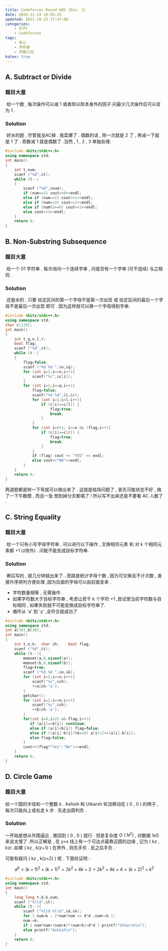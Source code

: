 ```yaml
---
title: Codeforces Round 685 (Div. 2)
date: 2020-11-24 19:56:25
updated: 2021-10-23 17:47:00
categories:
	- XCPC
    - Codeforces
tags:
	- 贪心
	- 字符串
	- 平面几何
katex: true
---
```


## A. Subtract or Divide

### 题目大意

​	给一个数 , 每次操作可以减 1 或者除以除本身外的因子.问最少几次操作后可以变为 1 .

### Solution

​	好水的题 , 尽管我没AC掉 . <span class="heimu" title="你知道的太多了">我菜爆了 . </span>偶数的话 , 除一次就是 2 了 , 再减一下就是 1 了 . 奇数减 1 就是偶数了 .当然 , 1 , 2 , 3 单独处理.

```cpp
#include <bits/stdc++.h>
using namespace std;
int main()
{
    int t,num;
    scanf ("%d",&t);
    while (t--)
    {
        scanf ("%d",&num);
        if (num==1) cout<<0<<endl;
        else if (num==2) cout<<1<<endl;
        else if (num==3) cout<<2<<endl;
        else if (num%2==0) cout<<2<<endl;
        else cout<<3<<endl;
    }
    return 0;
}
```

## B. Non-Substring Subsequence

### 题目大意

​	给一个 01 字符串 . 每次询问一个连续字串 , 问是否有一个字串 (可不连续) 与之相同 . 

### Solution

​	还是水的 , 只要 给定区间的第一个字母不是第一次出现 或 给定区间的最后一个字母不是最后一次出现 即可 . 因为这样就可以换一个字母得到字串.

```cpp
#include <bits/stdc++.h>
using namespace std;
char c[110];
int main()
{
	int t,q,n,l,r;
	bool flag;
	scanf ("%d",&t);
	while (t--)
	{
		flag=false;
		scanf ("%d %d ",&n,&q);
		for (int i=1;i<=n;i++){
			scanf("%c",&c[i]);
		}
		for (int i=1;i<=q;i++){
			flag=false;
			scanf("%d %d",&l,&r);		
			for (int i=1;i<l;i++){
				if (c[i]==c[l]) {
					flag=true;
					break;
				}
			}
			for (int i=r+1; i<=n && !flag;i++){
				if (c[i]==c[r]) {
					flag=true;
					break;
				}
			}
			if (flag) cout << "YES" << endl;
			else cout<<"NO"<<endl;
		}
	}
	return 0;
}
```



两道题都是转一下弯就可以做出来了 . 这就是临场问题了 , 首先可能状态不好 , 搞了一下午数模 , 而且一急<span class='heimu'>  想到掉分</span>天都塌了 ! 所以写不出来还是不要看 AC 人数了 . 

## C. String Equality

### 题目大意

​	给一个只有小写字母字符串 , 可以进行以下操作 , 交换相邻元素 和 对 k 个相同元素都 +1 (z除外) . 问能不能变成目标字符串.

### Solution

​	赛后写的 , 就几分钟就出来了...思路是统计字母个数 , 因为可交换且不计次数 , 直接升序排列方便处理 ,因为后面的字母可以由前面变来 .

- 字符数量相等 , 无需操作.
- 如果字符数大于目标字符串 , 考虑让若干 k 个字符 +1 ,尝试使当前字符数与目标相同 , 如果失败就不可能变换成目标字符串了.
- 循环从 'a' 到 'y' ,全符合就成功了

```cpp
#include <bits/stdc++.h>
using namespace std;
int a[30],b[30];
int main()
{
	int t,n,k;	char ch;	bool flag;
	scanf ("%d",&t);
	while (t--){
		memset(a,0,sizeof(a));
		memset(b,0,sizeof(b));
		flag=true;
		scanf ("%d %d ",&n,&k);
		for (int i=1;i<=n;i++){
			scanf("%c",&ch);
			++a[ch-'a'];
		}
		getchar();
		for (int i=1;i<=n;i++){
			scanf("%c",&ch);
			++b[ch-'a'];
		}
		for(int i=0;i<25 && flag;i++){
		   if (a[i]==b[i]) continue;
		   else if (a[i]<b[i]) flag=false;
		   else if ((a[i]-b[i])%k==0) a[i+1]+=(a[i]-b[i]);
		   else flag=false;
		}
		cout<<(flag?"Yes":"No")<<endl;
	}
	return 0;
}
```

## D. Circle Game

### 题目大意

给一个圆的半径和一个整数 k . Ashish 和 Utkarsh 轮流移动在 ( 0 , 0 ) 的棋子 , 每次只能向上或右走 k 步 . 先走出圆判负 . 

### Solution

一开始是想从外围逼近 , 推回到 ( 0 , 0 ) 就行 . 但是复杂度 *O ( N<sup>2</sup>)* , 对数据 1e5 来说太慢了 .所以正解是 , 在 y=x 线上有一个可达点最靠近圆的边缘 , 记为 ( kz , kz) .如果 ( kz , k(z+1) ) 在界外 , 则先手负 . 反之后手负 .

可能有疑问 ( kz , k(z+2) ) 呢 . 下面给证明 : 

$$
d^2 < (k+1) ^ 2 + (k+1) ^ 2 = 2k ^ 2+ 4k + 2 < 2k ^ 2 + 4k + 4 = (k+2) ^ 2 + k ^ 2
$$

```cpp
#include <bits/stdc++.h>
using namespace std;
int main()
{
	long long t,d,k,num;
	scanf ("%lld",&t);
	while (t--){
		scanf ("%lld %lld",&d,&k);
		for ( num=k ; 2*num*num <= d*d ;num+=k );
		num-=k;
		if ( num*num+(num+k)*(num+k)>d*d ) printf("Utkarsh\n");
		else printf("Ashish\n");	
	}
	return 0;
}
```

